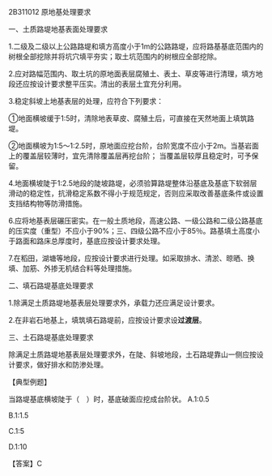 2B311012	原地基处理要求

一、土质路堤地基表面处理要求

1.二级及二级以上公路路堤和填方高度小于1m的公路路堤，应将路基基底范围内的树根全部挖除并将坑穴填平夯实；取土坑范围内的树根应全部挖除。

2.应对路幅范围内、取土坑的原地面表层腐殖土、表土、草皮等进行清理，填方地段还应按设计要求整平压实。清出的表层土宜充分利用。



3.稳定斜坡上地基表层的处理，应符合下列要求：

①地面横坡缓于1:5时，清除地表草皮、腐殖土后，可直接在天然地面上填筑路堤。

②地面横坡为1:5～1:2.5时，原地面应挖台阶，台阶宽度不应小于2m。当基岩面上的覆盖层较薄时，宜先清除覆盖层再挖台阶； 当覆盖层较厚且稳定时，可予保留。


4.地面横坡陡于1:2.5地段的陡坡路堤，必须验算路堤整体沿基底及基底下软弱层滑动的稳定性，抗滑稳定系数不得小于规范规定，否则应采取改善基底条件或设置支挡结构物等防滑措施。

6.应将地基表层碾压密实。在一般土质地段，高速公路、一级公路和二级公路基底的压实度（重型）不应小于90%；三、四级公路不应小于85％。路基填土高度小于路面和路床总厚度时，基底应按设计要求处理。

7.在稻田，湖塘等地段，应按设计要求进行处理。如采取排水、清淤、晾晒、换填、加筋、外掺无机结合料等处理措施。



二、填石路堤基底处理要求

1.除满足土质路堤地基表层处理要求外，承载力还应满足设计要求。

2.在非岩石地基上，填筑填石路堤前，应按设计要求设**过渡层**。



三、土石路堤基底处理要求

除满足土质路堤地基表层处理要求外，在陡、斜坡地段，土石路堤靠山一侧应按设计要求，做好排水和防渗处理。



【典型例题】

当路堤基底横坡陡于（　）时，基底破面应挖成台阶状。
A.1:0.5

B.1:1.5 

C.1:5

D.1:10

【答案】C

